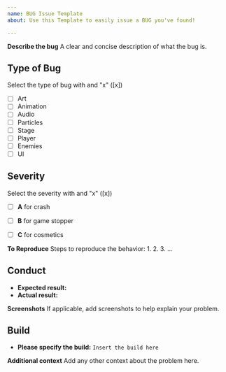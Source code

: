 ```yaml
---
name: BUG Issue Template
about: Use this Template to easily issue a BUG you've found!

---
```


**Describe the bug**
A clear and concise description of what the bug is.

## Type of Bug 

Select the type of bug with and "x" ([x])

* [ ] Art 
* [ ] Animation 
* [ ] Audio 
* [ ] Particles
* [ ] Stage 
* [ ] Player 
* [ ] Enemies
* [ ] UI 

## Severity
Select the severity with and "x" ([x])

- [ ] **A** for crash 
- [ ] **B** for game stopper 
- [ ] **C** for cosmetics 


**To Reproduce**
Steps to reproduce the behavior:
1. 
2.
3. 
...

## Conduct 
- **Expected result:**
-  **Actual result:**

**Screenshots**
If applicable, add screenshots to help explain your problem.

## Build
- **Please specify the build:** ``Insert the build here ``


**Additional context**
Add any other context about the problem here.
